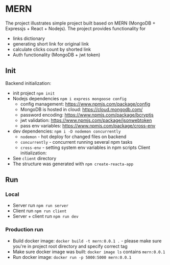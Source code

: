 # MERN
The project illustrates simple project built based on MERN (MongoDB + Expressjs + React + Nodejs).
The project provides functionality for 
* links dictionary
* generating short link for original link
* calculate clicks count by shorted link
* Auth functionality (MongoDB + jwt token)

## Init
Backend initialization: 
* init project `npm init`
* Nodejs dependencies `npm i express mongoose config` 
  * config management: https://www.npmjs.com/package/config
  * MongoDB is hosted in cloud: https://cloud.mongodb.com/
  * password encoding: https://www.npmjs.com/package/bcryptjs
  * jwt validation: https://www.npmjs.com/package/jsonwebtoken
  * pass env variables: https://www.npmjs.com/package/cross-env
* dev dependencies: `npm i -D nodemon concurrently`
  * `nodemon` - hot deploy for changed files on backend
  * `concurrently` - concurrent running several npm tasks
  * `cross-env` - setting system env variables in npm scripts
Client initialization:
* See `client` directory
* The structure was generated with `npm create-reacta-app`
    
## Run
### Local
* Server run `npm run server`
* Client run `npm run client`   
* Server + client run `npm run dev`

### Production run
* Build docker image: `docker build -t mern:0.0.1 .` - please make sure you're in project root directory and specify correct tag
* Make sure docker image was built: `docker image ls` contains `mern:0.0.1`
* Run docker image: `docker run -p 5000:5000 mern:0.0.1`
